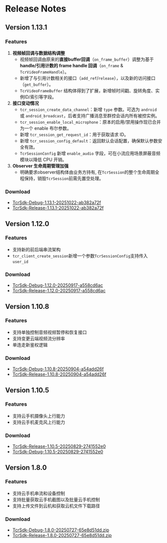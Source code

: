 # Release Notes

## Version 1.13.1
### Features
1. **视频帧回调与数据结构调整**
   - 视频帧回调由原来的**直接buffer回调**（`on_frame_buffer`）调整为基于 **handle/引用计数的 frame handle 回调**（`on_frame` & `TcrVideoFrameHandle`）。
   - 新增了与引用计数相关的接口（`add_ref`/`release`），以及新的访问接口（`get_buffer`）。
   - `TcrVideoFrameBuffer` 结构体得到了扩展，新增帧时间戳、旋转角度、实例ID/索引等字段。
2. **接口变动情况**
   - `tcr_session_create_data_channel`：新增 `type` 参数。可选为 `android` 或 `android_broadcast`，后者支持广播消息至群控会话内所有被控实例。
   - `tcr_session_enable_local_microphone`：原本的启用/禁用操作现已合并为一个 enable 布尔参数。
   - 新增 `tcr_session_get_request_id`：用于获取请求 ID。
   - 新增 `tcr_session_config_default`：返回默认会话配置，确保默认参数安全有效。
   - `TcrSessionConfig` 新增 `enable_audio` 字段，可在小流应用场景屏蔽音频模块以降低 CPU 开销。
3. **Observer 生命周期管理加强**
   - 明确要求observer结构体由业务方持有, 在`TcrSession`的整个生命周期全程保持，销毁`TcrSession`前需先置空处理。

### Download
- [TcrSdk-Debug-1.13.1-20251022-ab382a72f](https://tcrsdk.tencent-cloud.com/CloudDeviceWinSDK/sdk/TcrSdk-Debug-1.13.1-20251022-ab382a72f.zip)
- [TcrSdk-Release-1.13.1-20251022-ab382a72f](https://tcrsdk.tencent-cloud.com/CloudDeviceWinSDK/sdk/TcrSdk-Release-1.13.1-20251022-ab382a72f.zip)

## Version 1.12.0
### Features
- 支持新的前后端串流架构
- `tcr_client_create_session`新增一个参数`TcrSessionConfig`支持传入`user_id`

### Download
- [TcrSdk-Debug-1.12.0-20250917-a558cd6ac](https://tcrsdk.tencent-cloud.com/CloudDeviceWinSDK/sdk/TcrSdk-Debug-1.12.0-20250917-a558cd6ac.zip)
- [TcrSdk-Release-1.12.0-20250917-a558cd6ac](https://tcrsdk.tencent-cloud.com/CloudDeviceWinSDK/sdk/TcrSdk-Release-1.12.0-20250917-a558cd6ac.zip)

## Version 1.10.8
### Features
- 支持单独控制音频视频暂停和恢复接口
- 支持变更云端视频流分辨率
- 单连走新鉴权逻辑

### Download
- [TcrSdk-Debug-1.10.8-20250904-a54add26f](https://tcrsdk.tencent-cloud.com/CloudDeviceWinSDK/sdk/TcrSdk-Debug-1.10.8-20250904-a54add26f.zip)
- [TcrSdk-Release-1.10.8-20250904-a54add26f](https://tcrsdk.tencent-cloud.com/CloudDeviceWinSDK/sdk/TcrSdk-Release-1.10.8-20250904-a54add26f.zip)

## Version 1.10.5
### Features
- 支持云手机摄像头上行能力
- 支持云手机麦克风上行能力

### Download
- [TcrSdk-Release-1.10.5-20250829-2741552e0](https://cg-sdk-1258344699.cos-internal.ap-nanjing.tencentcos.cn/CloudDeviceWinSDK/sdk/TcrSdk-Release-1.10.5-20250829-2741552e0.zip)
- [TcrSdk-Debug-1.10.5-20250829-2741552e0](https://cg-sdk-1258344699.cos-internal.ap-nanjing.tencentcos.cn/CloudDeviceWinSDK/sdk/TcrSdk-Debug-1.10.5-20250829-2741552e0.zip)


## Version 1.8.0
### Features
- 支持云手机串流和设备控制
- 支持批量获取云手机截图以及批量云手机控制
- 支持上传文件到云机和获取云机文件下载路径

### Download
- [TcrSdk-Debug-1.8.0-20250727-65e8d51dd.zip](https://tcrsdk.tencent-cloud.com/CloudDeviceWinSDK/sdk/TcrSdk-Debug-1.8.0-20250727-65e8d51dd.zip)
- [TcrSdk-Release-1.8.0-20250727-65e8d51dd.zip](https://tcrsdk.tencent-cloud.com/CloudDeviceWinSDK/sdk/TcrSdk-Release-1.8.0-20250727-65e8d51dd.zip)